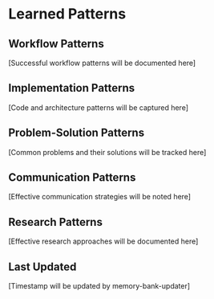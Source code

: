 # Learned Patterns

## Workflow Patterns
[Successful workflow patterns will be documented here]

## Implementation Patterns
[Code and architecture patterns will be captured here]

## Problem-Solution Patterns
[Common problems and their solutions will be tracked here]

## Communication Patterns
[Effective communication strategies will be noted here]

## Research Patterns
[Effective research approaches will be documented here]

## Last Updated
[Timestamp will be updated by memory-bank-updater]
